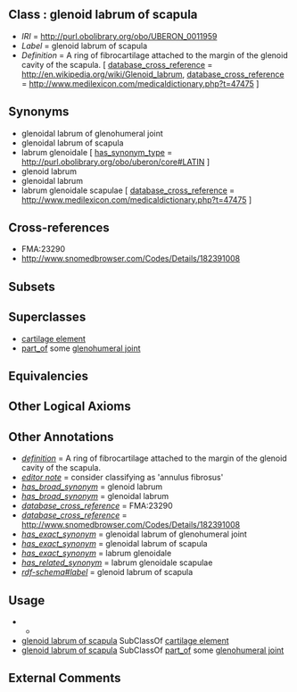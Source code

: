 
## Class : glenoid labrum of scapula

 * *IRI* = http://purl.obolibrary.org/obo/UBERON_0011959
 * *Label* = glenoid labrum of scapula
 * *Definition* = A ring of fibrocartilage attached to the margin of the glenoid cavity of the scapula. [ [database_cross_reference](../../ef/oboInOwl#hasDbXref.md) = http://en.wikipedia.org/wiki/Glenoid_labrum, [database_cross_reference](../../ef/oboInOwl#hasDbXref.md) = http://www.medilexicon.com/medicaldictionary.php?t=47475 ]

## Synonyms

 * glenoidal labrum of glenohumeral joint
 * glenoidal labrum of scapula
 * labrum glenoidale [ [has_synonym_type](../../pe/oboInOwl#hasSynonymType.md) = http://purl.obolibrary.org/obo/uberon/core#LATIN ]
 * glenoid labrum
 * glenoidal labrum
 * labrum glenoidale scapulae [ [database_cross_reference](../../ef/oboInOwl#hasDbXref.md) = http://www.medilexicon.com/medicaldictionary.php?t=47475 ]

## Cross-references

 * FMA:23290
 * http://www.snomedbrowser.com/Codes/Details/182391008

## Subsets


## Superclasses

 * [cartilage element](../../UBERON/44/UBERON_0007844.md)
 * [part_of](../../BFO/50/BFO_0000050.md) some [glenohumeral joint](../../UBERON/70/UBERON_0001470.md)

## Equivalencies


## Other Logical Axioms


## Other Annotations

 * *[definition](../../IAO/15/IAO_0000115.md)* = A ring of fibrocartilage attached to the margin of the glenoid cavity of the scapula.
 * *[editor note](../../IAO/16/IAO_0000116.md)* = consider classifying as 'annulus fibrosus'
 * *[has_broad_synonym](../../ym/oboInOwl#hasBroadSynonym.md)* = glenoid labrum
 * *[has_broad_synonym](../../ym/oboInOwl#hasBroadSynonym.md)* = glenoidal labrum
 * *[database_cross_reference](../../ef/oboInOwl#hasDbXref.md)* = FMA:23290
 * *[database_cross_reference](../../ef/oboInOwl#hasDbXref.md)* = http://www.snomedbrowser.com/Codes/Details/182391008
 * *[has_exact_synonym](../../ym/oboInOwl#hasExactSynonym.md)* = glenoidal labrum of glenohumeral joint
 * *[has_exact_synonym](../../ym/oboInOwl#hasExactSynonym.md)* = glenoidal labrum of scapula
 * *[has_exact_synonym](../../ym/oboInOwl#hasExactSynonym.md)* = labrum glenoidale
 * *[has_related_synonym](../../ym/oboInOwl#hasRelatedSynonym.md)* = labrum glenoidale scapulae
 * *[rdf-schema#label](../../el/rdf-schema#label.md)* = glenoid labrum of scapula

## Usage

 * -
 * [glenoid labrum of scapula](../../UBERON/59/UBERON_0011959.md) SubClassOf [cartilage element](../../UBERON/44/UBERON_0007844.md)
 * [glenoid labrum of scapula](../../UBERON/59/UBERON_0011959.md) SubClassOf [part_of](../../BFO/50/BFO_0000050.md) some [glenohumeral joint](../../UBERON/70/UBERON_0001470.md)

## External Comments


